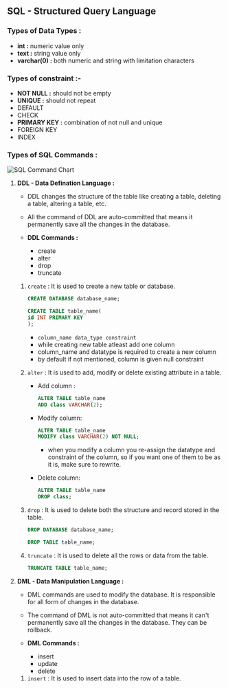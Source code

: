 ## SQL - Structured Query Language

### Types of Data Types :
- **int :** numeric value only
- **text :** string value only
- **varchar(0) :** both numeric and string with limitation characters
   
### Types of constraint :-

- **NOT NULL :** should not be empty
- **UNIQUE :** should not repeat
- DEFAULT
- CHECK
- **PRIMARY KEY :** combination of not null and unique
- FOREIGN KEY
- INDEX

### Types of SQL Commands :

![SQL Command Chart](https://static.javatpoint.com/dbms/images/dbms-sql-command.png)

1. **DDL - Data Defination Language :**
   - DDL changes the structure of the table like creating a table, deleting a table, altering a table, etc.

   - All the command of DDL are auto-committed that means it permanently save all the changes in the database.

   - **DDL Commands :**
      - create
      - alter
      - drop
      - truncate

   1. `create` : It is used to create a new table or database.
      
      ```SQL
      CREATE DATABASE database_name;

      CREATE TABLE table_name(
      id INT PRIMARY KEY
      );
      ```

      - `column_name data_type constraint`
      - while creating new table atleast add one column
      - column_name and datatype is required to create a new column
      - by default if not mentioned, column is given null constraint

   2. `alter` : It is used to add, modify or delete existing attribute in a table.

      - Add column :
      
         ```SQL
         ALTER TABLE table_name
         ADD class VARCHAR(2);
         ```

      - Modify column:
         
         ```SQL
         ALTER TABLE table_name
         MODIFY class VARCHAR(2) NOT NULL;
         ```

         - when you modify a column you re-assign the datatype and constraint of the column, so if you want one of them to be as it is, make sure to rewrite.

      - Delete column:

         ```SQL
         ALTER TABLE table_name
         DROP class;
         ```

   3. `drop` : It is used to delete both the structure and record stored in the table.

      ```SQL
      DROP DATABASE database_name;

      DROP TABLE table_name;
      ```
   
   4. `truncate` : It is used to delete all the rows or data from the table.

      ```SQL
      TRUNCATE TABLE table_name;
      ```

2. **DML - Data Manipulation Language :**

   - DML commands are used to modify the database. It is responsible for all form of changes in the database.

   - The command of DML is not auto-committed that means it can't permanently save all the changes in the database. They can be rollback.

   - **DML Commands :**
      - insert
      - update
      - delete

   1. `insert` : It is used to insert data into the row of a table.